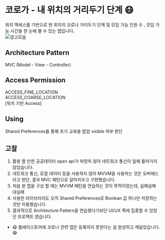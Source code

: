# 코로가 - 내 위치의 거리두기 단계 😷
위치 액세스를 기반으로 현 위치의 코로나 거리두기 단계 및 모임 가능 인원 수 , 모임 가능 시간을 한 눈에 볼 수 있는 앱입니다.  
![광고모음](https://user-images.githubusercontent.com/71416677/133873314-46ae74ba-adda-4dcb-a865-10fbaf5ef584.jpg)

## Architecture Pattern
MVC (Model - View - Controller)  

## Access Permission
ACCESS_FINE_LOCATION    
ACCESS_COARSE_LOCATION     
[위치 기반 Access]

## Using
Shared Preferences를 통해 초기 교육용 팝업 visible 여부 판단

## 고찰
1. 활용 할 만한 공공데이터 open api가 마땅치 않아 네트워크 통신이 일체 들어가지 않았습니다.    
2. 네트워크 통신, 로컬 데이터 등을 사용하지 않아 MVVM을 사용하는 것은 오버헤드라고 판단, 결국 MVC 패턴으로 갈아치우고 구현했습니다.    
3. 처음 본 앱을 구상 할 때는 MVVM 패턴을 연습하는 것이 목적이었는데, 실패실패 대실패    
4. 사용한 라이브러리도 오직 Shared Preferences로 Boolean 값 하나만 저장하는 것만 이용했습니다.    
5. 결과적으로 Architecture Pattern을 연습했다기보단 UI/UX 쪽에 집중할 수 있었던 프로젝트 였습니다.    
+ 😷 플레이스토어에 코로나 관련 앱은 등록하지 못한다는 걸 완성하고 깨달았습니다. 😷
